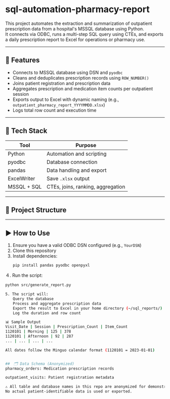 # sql-automation-pharmacy-report

This project automates the extraction and summarization of outpatient prescription data from a hospital's MSSQL database using Python.  
It connects via ODBC, runs a multi-step SQL query using CTEs, and exports a daily prescription report to Excel for operations or pharmacy use.

---

## 🧰 Features

- Connects to MSSQL database using DSN and `pyodbc`
- Cleans and deduplicates prescription records using `ROW_NUMBER()`
- Joins patient registration and prescription data
- Aggregates prescription and medication item counts per outpatient session
- Exports output to Excel with dynamic naming (e.g., `outpatient_pharmacy_report_YYYYMMDD.xlsx`)
- Logs total row count and execution time

---

## 🧱 Tech Stack

| Tool        | Purpose                          |
|-------------|----------------------------------|
| Python      | Automation and scripting         |
| pyodbc      | Database connection              |
| pandas      | Data handling and export         |
| ExcelWriter | Save `.xlsx` output              |
| MSSQL + SQL | CTEs, joins, ranking, aggregation|

---

## 📁 Project Structure


---

## ▶️ How to Use

1. Ensure you have a valid ODBC DSN configured (e.g., `YourDSN`)
2. Clone this repository
3. Install dependencies:
   ```
   pip install pandas pyodbc openpyxl
４. Run the script:
   ```bash
   python src/generate_report.py

5. The script will:
　　Query the database
　　Process and aggregate prescription data
　　Export the result to Excel in your home directory (~/sql_reports/)
　　Log the duration and row count

📊 Sample Output
Visit_Date | Session | Prescription_Count | Item_Count
1120101 | Morning | 125 | 378
1120101 | Afternoon | 92 | 287
... | ... | ... | ...

All dates follow the Minguo calendar format (1120101 = 2023-01-01)


##　🗂 Data Schema (Anonymized)
pharmacy_orders: Medication prescription records

outpatient_visits: Patient registration metadata

⚠️ All table and database names in this repo are anonymized for demonstration purposes.
No actual patient-identifiable data is used or exported.
